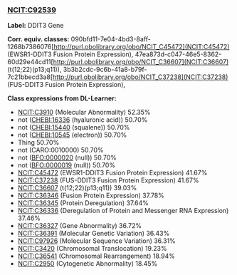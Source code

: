 
### [NCIT:C92539](http://purl.obolibrary.org/obo/NCIT_C92539)
**Label:** DDIT3 Gene

**Corr. equiv. classes:** 090bfd11-7e04-4bd3-8aff-1268b7386076[http://purl.obolibrary.org/obo/NCIT_C45472](NCIT:C45472) (EWSR1-DDIT3 Fusion Protein Expression), 47ea873d-c047-46e5-8362-60d29e44cd11[http://purl.obolibrary.org/obo/NCIT_C36607](NCIT:C36607) (t(12;22)(p13;q11)), 3b3b2cdc-9c6b-41a8-b79f-7c21bbecd3a8[http://purl.obolibrary.org/obo/NCIT_C37238](NCIT:C37238) (FUS-DDIT3 Fusion Protein Expression), 

**Class expressions from DL-Learner:**

- [NCIT:C3910](http://purl.obolibrary.org/obo/NCIT_C3910) (Molecular Abnormality) 52.35%
- not ([CHEBI:16336](http://purl.obolibrary.org/obo/CHEBI_16336) (hyaluronic acid)) 50.70%
- not ([CHEBI:15440](http://purl.obolibrary.org/obo/CHEBI_15440) (squalene)) 50.70%
- not ([CHEBI:10545](http://purl.obolibrary.org/obo/CHEBI_10545) (electron)) 50.70%
- Thing 50.70%
- not (CARO:0010000) 50.70%
- not ([BFO:0000020](http://purl.obolibrary.org/obo/BFO_0000020) (null)) 50.70%
- not ([BFO:0000019](http://purl.obolibrary.org/obo/BFO_0000019) (null)) 50.70%
- [NCIT:C45472](http://purl.obolibrary.org/obo/NCIT_C45472) (EWSR1-DDIT3 Fusion Protein Expression) 41.67%
- [NCIT:C37238](http://purl.obolibrary.org/obo/NCIT_C37238) (FUS-DDIT3 Fusion Protein Expression) 41.67%
- [NCIT:C36607](http://purl.obolibrary.org/obo/NCIT_C36607) (t(12;22)(p13;q11)) 39.03%
- [NCIT:C36346](http://purl.obolibrary.org/obo/NCIT_C36346) (Fusion Protein Expression) 37.78%
- [NCIT:C36345](http://purl.obolibrary.org/obo/NCIT_C36345) (Protein Deregulation) 37.64%
- [NCIT:C36336](http://purl.obolibrary.org/obo/NCIT_C36336) (Deregulation of Protein and Messenger RNA Expression) 37.46%
- [NCIT:C36327](http://purl.obolibrary.org/obo/NCIT_C36327) (Gene Abnormality) 36.72%
- [NCIT:C36391](http://purl.obolibrary.org/obo/NCIT_C36391) (Molecular Genetic Variation) 36.43%
- [NCIT:C97926](http://purl.obolibrary.org/obo/NCIT_C97926) (Molecular Sequence Variation) 36.31%
- [NCIT:C3420](http://purl.obolibrary.org/obo/NCIT_C3420) (Chromosomal Translocation) 19.23%
- [NCIT:C36541](http://purl.obolibrary.org/obo/NCIT_C36541) (Chromosomal Rearrangement) 18.94%
- [NCIT:C2950](http://purl.obolibrary.org/obo/NCIT_C2950) (Cytogenetic Abnormality) 18.45%


